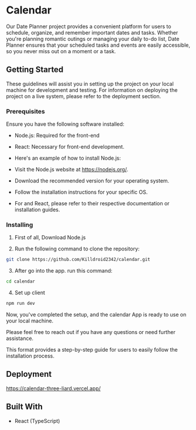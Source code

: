 # Calendar

Our Date Planner project provides a convenient platform for users to schedule, organize, and remember important dates and tasks. Whether you're planning romantic outings or managing your daily to-do list, Date Planner ensures that your scheduled tasks and events are easily accessible, so you never miss out on a moment or a task.

## Getting Started

These guidelines will assist you in setting up the project on your local machine for development and testing. For information on deploying the project on a live system, please refer to the deployment section.

### Prerequisites

Ensure you have the following software installed:

- Node.js: Required for the front-end
- React: Necessary for front-end development.
- Here's an example of how to install Node.js:

- Visit the Node.js website at https://nodejs.org/.
- Download the recommended version for your operating system.
- Follow the installation instructions for your specific OS.
- For and React, please refer to their respective documentation or installation guides.

### Installing

1. First of all, Download Node.js

2. Run the following command to clone the repository:

```bash
git clone https://github.com/Killdroid2342/calendar.git
```

3. After go into the app. run this command:

```bash
cd calendar
```

4. Set up client

```bash
npm run dev
```

Now, you've completed the setup, and the calendar App is ready to use on your local machine.

Please feel free to reach out if you have any questions or need further assistance.

This format provides a step-by-step guide for users to easily follow the installation process.

## Deployment

https://calendar-three-liard.vercel.app/

## Built With

- React (TypeScript)
